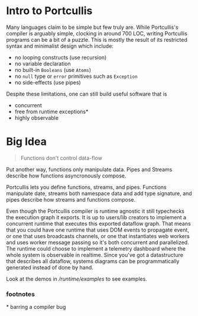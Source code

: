 # Intro to Portcullis

Many languages claim to be simple but few truly are. While Portcullis's compiler
is arguably simple, clocking in around 700 LOC, writing Portcullis programs can
be a bit of a puzzle. This is mostly the result of its restricted syntax and
minimalist design which include:

- no looping constructs (use recursion)
- no variable declaration
- no built-in `Booleans` (use `Atoms`)
- no `null` type or `error` primitives such as `Exception`
- no side-effects (use pipes)

Despite these limitations, one can still build useful software that is

- concurrent
- free from runtime exceptions*
- highly observable

# Big Idea

> Functions don't control data-flow

Put another way, functions only manipulate data. Pipes and Streams describe how
functions asyncronously compose.

Portcullis lets you define functions, streams, and pipes. Functions manipulate
date, streams both namespace data and add type signature, and pipes describe how
streams and functions compose.

Even though the Portcullis compiler is runtime agnostic it still typechecks the
execution graph it exports. It is up to users/lib creators to implement a
concurrent runtime that executes this exported dataflow graph. That means that
you could have one runtime that uses DOM events to propagate event, or one that
uses broadcasts channels, or one that instantiates web workers and uses worker
message passing so it's both concurrent and parallelized. The runtime could
choose to implement a telemetry dashboard where the whole system is observable
in realtime. Since you've got a datastructure that describes all dataflow,
systems diagrams can be programmatically generated instead of done by hand.

Look at the demos in _/runtime/examples_ to see examples.

### footnotes

\* barring a compiler bug

